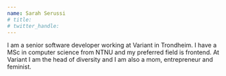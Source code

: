 ```yaml
---
name: Sarah Serussi
# title: 
# twitter_handle: 
---
```

I am a senior software developer working at Variant in Trondheim. I have a MSc in computer science from NTNU and my preferred field is frontend. At Variant I am the head of diversity and I am also a mom, entrepreneur and feminist. 
